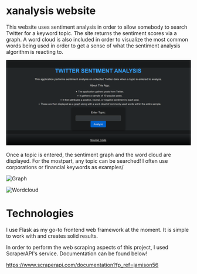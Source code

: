 # xanalysis website
This website uses sentiment analysis in order to allow somebody to search Twitter for a keyword topic. The site returns the sentiment scores via a graph. A word cloud is also included in order to visualize the most common words being used in order to get a sense of what the sentiment analysis algorithm is reacting to. 

![Dashboard](dash.png)

Once a topic is entered, the sentiment graph and the word cloud are displayed. For the mostpart, any topic can be searched! I often use corporations or financial keywords as examples/

![Graph](sentiment_graph.png)

![Wordcloud](wordcloud.png)

# Technologies

I use Flask as my go-to frontend web framework at the moment. It is simple to work with and creates solid results.

In order to perform the web scraping aspects of this project, I used ScraperAPI's service. Documentation can be found below!

https://www.scraperapi.com/documentation?fp_ref=jamison56
